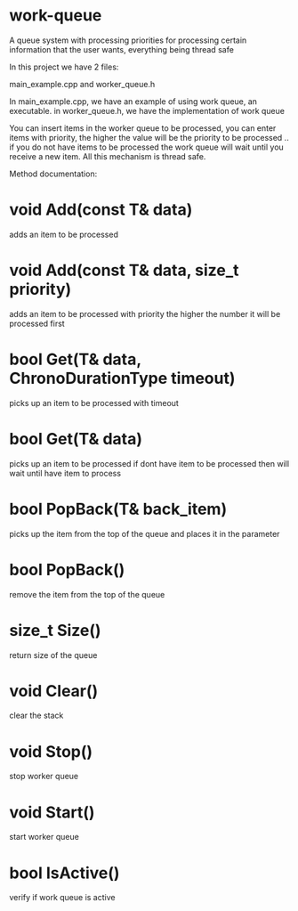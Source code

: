 # work-queue
A queue system with processing priorities for processing certain information that the user wants, everything being thread safe

In this project we have 2 files:

main_example.cpp and worker_queue.h

In main_example.cpp, we have an example of using work queue, an executable.
in worker_queue.h, we have the implementation of work queue

You can insert items in the worker queue to be processed, you can enter items with priority, the higher the value will be the priority to be processed .. if you do not have items to be processed the work queue will wait until you receive a new item.
All this mechanism is thread safe.

Method documentation:

# void Add(const T& data)
adds an item to be processed

# void Add(const T& data, size_t priority)
adds an item to be processed with priority the higher the number it will be processed first

# bool Get(T& data, ChronoDurationType timeout)
picks up an item to be processed with timeout

# bool Get(T& data)
picks up an item to be processed if dont have item to be processed then will wait until have item to process

# bool PopBack(T& back_item)
picks up the item from the top of the queue and places it in the parameter

# bool PopBack()
remove the item from the top of the queue

# size_t Size()
return size of the queue

# void Clear()
clear the stack

# void Stop()
stop worker queue

# void Start()
start worker queue

# bool IsActive()
verify if work queue is active
